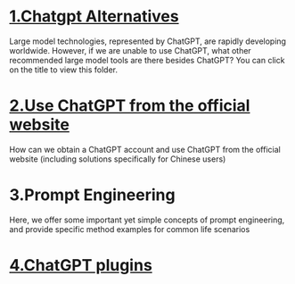 # [1.Chatgpt Alternatives](https://github.com/623637719/The-Democratization-of-AI/tree/main/1.Use%20chatgpt%20in%20your%20daily%20life/1.Chatgpt%20Alternatives)
Large model technologies, represented by ChatGPT, are rapidly developing worldwide. However, if we are unable to use ChatGPT, what other recommended large model tools are there besides ChatGPT? You can click on the title to view this folder.
# [2.Use ChatGPT from the official website](https://github.com/623637719/The-Democratization-of-AI/tree/main/1.Use%20chatgpt%20in%20your%20daily%20life/2.Use%20ChatGPT%20from%20the%20official%20website)
How can we obtain a ChatGPT account and use ChatGPT from the official website (including solutions specifically for Chinese users)
# 3.Prompt Engineering
Here, we offer some important yet simple concepts of prompt engineering, and provide specific method examples for common life scenarios

# [4.ChatGPT plugins](https://github.com/623637719/The-Democratization-of-AI/tree/main/1.Use%20chatgpt%20in%20your%20daily%20life/4.%20Chatgpt%20Plugins)
